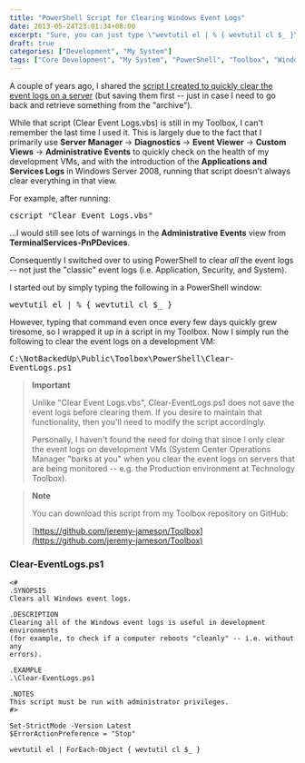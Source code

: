 ```yaml
---
title: "PowerShell Script for Clearing Windows Event Logs"
date: 2013-05-24T23:01:34+08:00
excerpt: "Sure, you can just type \"wevtutil el | % { wevtutil cl $_ }\" whenever you feel like it, but how fun is that?!"
draft: true
categories: ["Development", "My System"]
tags: ["Core Development", "My System", "PowerShell", "Toolbox", "Windows Server"]
---
```


A couple of years ago, I shared the[script I created to quickly clear the event logs on a server](/blog/jjameson/archive/2011/03/01/script-to-clear-and-save-event-logs.aspx) (but saving them first -- just in case I need to go back and retrieve something from the "archive").

While that script (Clear Event Logs.vbs) is still in my Toolbox, I can't remember the last time I used it. This is largely due to the fact that I primarily use **Server Manager** → **Diagnostics** →**Event Viewer** → **Custom Views** →**Administrative Events** to quickly check on the health of my development VMs, and with the introduction of the **Applications and Services Logs** in Windows Server 2008, running that script doesn't always clear everything in that view.

For example, after running:

<kbd>cscript "Clear Event Logs.vbs"</kbd>

...I would still see lots of warnings in the **Administrative Events** view from **TerminalServices-PnPDevices**.

Consequently I switched over to using PowerShell to clear *all* the event logs -- not just the "classic" event logs (i.e. Application, Security, and System).

I started out by simply typing the following in a PowerShell window:

<kbd>wevtutil el | % { wevtutil cl $_ }</kbd>

However, typing that command even once every few days quickly grew tiresome, so I wrapped it up in a script in my Toolbox. Now I simply run the following to clear the event logs on a development VM:

<kbd>C:\NotBackedUp\Public\Toolbox\PowerShell\Clear-EventLogs.ps1</kbd>


> **Important**
> 
> 
> Unlike "Clear Event Logs.vbs", Clear-EventLogs.ps1 does not save 
> 		the event logs before clearing them. If you desire to maintain that 
> 		functionality, then you'll need to modify the script accordingly.
> 
> Personally, I haven't found the need for doing that since I only 
> 		clear the event logs on development VMs (System Center Operations Manager 
> 		"barks at you" when you clear the event logs on servers that are being 
> 		monitored -- e.g. the Production environment at Technology Toolbox).



> **Note**
> 
> 
> You can download this script from my Toolbox repository on GitHub:
> 
> [https://github.com/jeremy-jameson/Toolbox](https://github.com/jeremy-jameson/Toolbox)



### Clear-EventLogs.ps1



    <#
    .SYNOPSIS
    Clears all Windows event logs.
    
    .DESCRIPTION
    Clearing all of the Windows event logs is useful in development environments
    (for example, to check if a computer reboots "cleanly" -- i.e. without any
    errors).
    
    .EXAMPLE
    .\Clear-EventLogs.ps1
    
    .NOTES
    This script must be run with administrator privileges.
    #>
    
    Set-StrictMode -Version Latest
    $ErrorActionPreference = "Stop"
    
    wevtutil el | ForEach-Object { wevtutil cl $_ }

